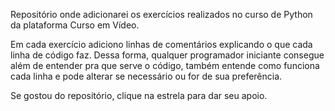 Repositório onde adicionarei os exercícios realizados no curso de Python da plataforma Curso em Vídeo.

Em cada exercício adiciono linhas de comentários explicando o que cada linha de código faz. Dessa forma, qualquer programador iniciante consegue além de entender pra que serve o código, também entende como funciona cada linha e pode alterar se necessário ou for de sua preferência.

Se gostou do repositório, clique na estrela para dar seu apoio.
